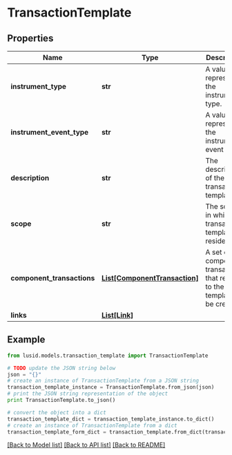 # TransactionTemplate


## Properties
Name | Type | Description | Notes
------------ | ------------- | ------------- | -------------
**instrument_type** | **str** | A value that represents the instrument type. | 
**instrument_event_type** | **str** | A value that represents the instrument event type. | 
**description** | **str** | The description of the transaction template. | 
**scope** | **str** | The scope in which the transaction template resides. | 
**component_transactions** | [**List[ComponentTransaction]**](ComponentTransaction.md) | A set of component transactions that relate to the template to be created. | 
**links** | [**List[Link]**](Link.md) |  | [optional] 

## Example

```python
from lusid.models.transaction_template import TransactionTemplate

# TODO update the JSON string below
json = "{}"
# create an instance of TransactionTemplate from a JSON string
transaction_template_instance = TransactionTemplate.from_json(json)
# print the JSON string representation of the object
print TransactionTemplate.to_json()

# convert the object into a dict
transaction_template_dict = transaction_template_instance.to_dict()
# create an instance of TransactionTemplate from a dict
transaction_template_form_dict = transaction_template.from_dict(transaction_template_dict)
```
[[Back to Model list]](../README.md#documentation-for-models) [[Back to API list]](../README.md#documentation-for-api-endpoints) [[Back to README]](../README.md)


